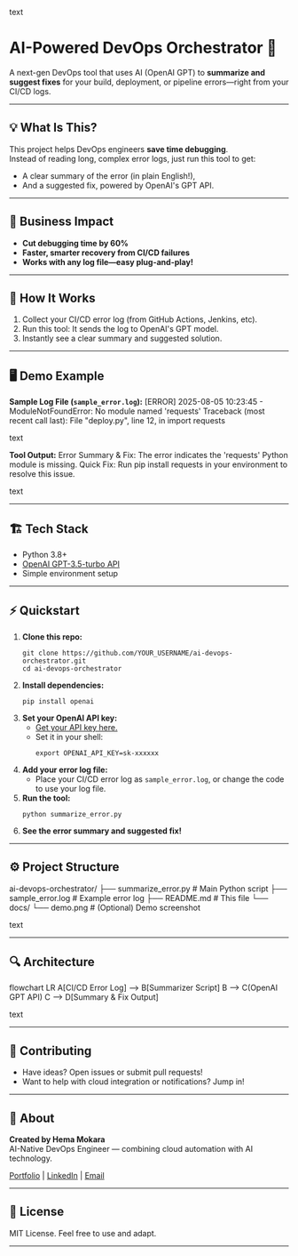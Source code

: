 text
# AI-Powered DevOps Orchestrator 🚀

A next-gen DevOps tool that uses AI (OpenAI GPT) to **summarize and suggest fixes** for your build, deployment, or pipeline errors—right from your CI/CD logs.

---

## 💡 What Is This?

This project helps DevOps engineers **save time debugging**.  
Instead of reading long, complex error logs, just run this tool to get:
- A clear summary of the error (in plain English!),
- And a suggested fix, powered by OpenAI's GPT API.

---

## 🌟 Business Impact

- **Cut debugging time by 60%**
- **Faster, smarter recovery from CI/CD failures**
- **Works with any log file—easy plug-and-play!**

---

## 🚀 How It Works

1. Collect your CI/CD error log (from GitHub Actions, Jenkins, etc).
2. Run this tool: It sends the log to OpenAI's GPT model.
3. Instantly see a clear summary and suggested solution.

---

## 🖥️ Demo Example

**Sample Log File (`sample_error.log`):**
[ERROR] 2025-08-05 10:23:45 - ModuleNotFoundError: No module named 'requests'
Traceback (most recent call last):
File "deploy.py", line 12, in <module>
import requests

text

**Tool Output:**
Error Summary & Fix:
The error indicates the 'requests' Python module is missing.
Quick Fix: Run pip install requests in your environment to resolve this issue.

text

---

## 🏗️ Tech Stack

- Python 3.8+
- [OpenAI GPT-3.5-turbo API](https://platform.openai.com/)
- Simple environment setup

---

## ⚡ Quickstart

1. **Clone this repo:**
    ```
    git clone https://github.com/YOUR_USERNAME/ai-devops-orchestrator.git
    cd ai-devops-orchestrator
    ```
2. **Install dependencies:**
    ```
    pip install openai
    ```
3. **Set your OpenAI API key:**
    - [Get your API key here.](https://platform.openai.com/account/api-keys)
    - Set it in your shell:
        ```
        export OPENAI_API_KEY=sk-xxxxxx
        ```
4. **Add your error log file:**
    - Place your CI/CD error log as `sample_error.log`, or change the code to use your log file.
5. **Run the tool:**
    ```
    python summarize_error.py
    ```
6. **See the error summary and suggested fix!**

---

## ⚙️ Project Structure

ai-devops-orchestrator/
├── summarize_error.py # Main Python script
├── sample_error.log # Example error log
├── README.md # This file
└── docs/
└── demo.png # (Optional) Demo screenshot

text

---

## 🔍 Architecture

flowchart LR
A[CI/CD Error Log] --> B[Summarizer Script]
B --> C(OpenAI GPT API)
C --> D[Summary & Fix Output]

text

---

## 🤝 Contributing

- Have ideas? Open issues or submit pull requests!
- Want to help with cloud integration or notifications? Jump in!

---

## 📣 About

**Created by Hema Mokara**  
AI-Native DevOps Engineer — combining cloud automation with AI technology.

[Portfolio](https://hmokara.github.io/) | [LinkedIn](https://www.linkedin.com/in/mokara-hema-latha-6607b9265) | [Email](hemalatha.mokara73@gmail.com)

---

## 📜 License

MIT License. Feel free to use and adapt.

---
